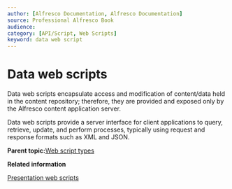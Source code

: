 ```yaml
---
author: [Alfresco Documentation, Alfresco Documentation]
source: Professional Alfresco Book
audience: 
category: [API/Script, Web Scripts]
keyword: data web script
---
```


# Data web scripts

Data web scripts encapsulate access and modification of content/data held in the content repository; therefore, they are provided and exposed only by the Alfresco content application server.

Data web scripts provide a server interface for client applications to query, retrieve, update, and perform processes, typically using request and response formats such as XML and JSON.

**Parent topic:**[Web script types](../concepts/ws-types.md)

**Related information**  


[Presentation web scripts](../concepts/ws-types-presentation.md)

